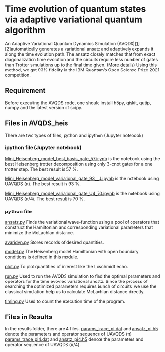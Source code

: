 # Time evolution of quantum states via adaptive variational quantum algorithm

An Adaptive Variational Quantum Dynamics Simulation (AVQDS)[[1](https://journals.aps.org/prxquantum/abstract/10.1103/PRXQuantum.2.030307)][[2](https://quantum-journal.org/papers/q-2019-10-07-191/)]automatically generates a variational ansatz and adaptively expands it along the time evolution path. The ansatz closely matches that from exact diagonalization time evolution and the circuits require less number of gates than Trotter simulations up to the final time given. ([More details](https://github.com/jsaroni/IBMq-Trotter-adpative-VQA/blob/main/IBMq_Trotter_adaptive_VQA.pdf)) Using this method, we got 93% fidelity in the IBM Quantum’s Open Science Prize 2021 competition.


## Requirement

Before executing the AVQDS code, one should install h5py, qiskit, qutip, numpy and the latest version of scipy.

## Files in AVQDS_heis

There are two types of files, python and ipython (Jupyter notebook)

### ipython file (Jupyter notebook)

[Mini_Heisenberg_model_best_basis_gate_57.ipynb](https://github.com/jsaroni/IBMq-Trotter-adpative-VQA/blob/main/AVQDS_heis/Mini_Heisenberg_model_best_basis_gate_57.ipynb) is the notebook using the best Heisenberg trotter decomposition using only 3-cnot gates for a one trotter step. The best result is 57 %.

[Mini_Heisenberg_model_variational_gate_93__U.ipynb](https://github.com/jsaroni/IBMq-Trotter-adpative-VQA/blob/main/AVQDS_heis/Mini_Heisenberg_model_variational_gate_93__U.ipynb) is the notebook using UAVQDS (π). The best result is 93 %.

[Mini_Heisenberg_model_variational_gate_U4_70.ipynb](https://github.com/jsaroni/IBMq-Trotter-adpative-VQA/blob/main/AVQDS_heis/Mini_Heisenberg_model_variational_gate_U4_70.ipynb) is the notebook using UAVQDS (π/4). The best result is 70 %.

### python file

[ansatz.py](https://github.com/jsaroni/IBMq-Trotter-adpative-VQA/blob/main/AVQDS_heis/ansatz.py)
Finds the variational wave-function using a pool of operators that construct the Hamiltonian and corresponding variational parameters that minimize the McLachlan distance.

[avaridyn.py](https://github.com/jsaroni/IBMq-Trotter-adpative-VQA/blob/main/AVQDS_heis/avaridyn.py)
Stores records of desired quantities.

[model.py](https://github.com/jsaroni/IBMq-Trotter-adpative-VQA/blob/main/AVQDS_heis/model.py)
The Heisenberg model Hamiltonian with open boundary conditions is defined in this module.

[plot.py](https://github.com/jsaroni/IBMq-Trotter-adpative-VQA/blob/main/AVQDS_heis/plot.py)
To plot quantities of interest like the Loschmidt echo.

[run.py](https://github.com/jsaroni/IBMq-Trotter-adpative-VQA/blob/main/AVQDS_heis/run.py)
Used to run the AVQDS simulation to find the optimal parameters and operators for the time evovled variational ansatz. Since the process of searching the optimized parameters requires bunch of circuits, we use the classical simulation help us to calculate McLachlan distance directly.

[timing.py](https://github.com/jsaroni/IBMq-Trotter-adpative-VQA/blob/main/AVQDS_heis/timing.py)
Used to count the execution time of the program.

## Files in Results 

In the results folder, there are 4 files. [params_trace_pi.dat](https://github.com/jsaroni/IBMq-Trotter-adpative-VQA/blob/main/results/params_trace_pi.dat) and [ansatz_pi.h5](https://github.com/jsaroni/IBMq-Trotter-adpative-VQA/blob/main/results/ansatz_pi.h5)
denote the parameters and operator sequence of UAVQDS (π). [params_trace_pi4.dat](https://github.com/jsaroni/IBMq-Trotter-adpative-VQA/blob/main/results/params_tracepi4.dat)
and [ansatz_pi4.h5](https://github.com/jsaroni/IBMq-Trotter-adpative-VQA/blob/main/results/ansatz_pi4.h5) denote the parameters and operator sequence of UAVQDS (π/4).



